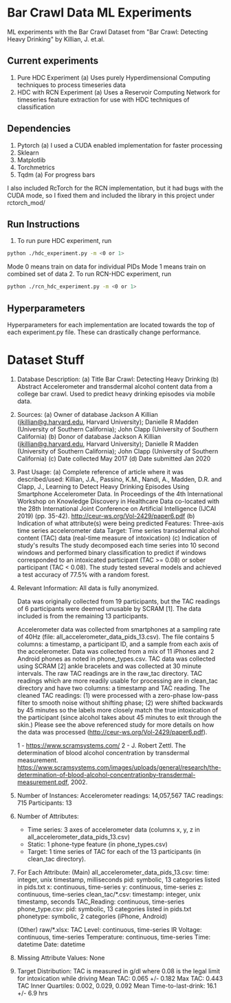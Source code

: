 # Bar Crawl Data ML Experiments
ML experiments with the Bar Crawl Dataset from "Bar Crawl: Detecting Heavy Drinking" by Killian, J. et.al.

## Current experiments
1. Pure HDC Experiment
    (a) Uses purely Hyperdimensional Computing techniques to process timeseries data
2. HDC with RCN Experiment
    (a) Uses a Reservoir Computing Network for timeseries feature extraction for use with HDC techniques of classification

## Dependencies
1. Pytorch
    (a) I used a CUDA enabled implementation for faster processing
2. Sklearn
3. Matplotlib
4. Torchmetrics
5. Tqdm
    (a) For progress bars

I also included RcTorch for the RCN implementation, but it had bugs with the CUDA mode, so 
I fixed them and included the library in this project under rctorch_mod/

## Run Instructions
1. To run pure HDC experiment, run
```bash
python ./hdc_experiment.py -m <0 or 1>
```
Mode 0 means train on data for individual PIDs
Mode 1 means train on combined set of data
2. To run RCN-HDC experiment, run
```bash
python ./rcn_hdc_experiment.py -m <0 or 1>
```

## Hyperparameters
Hyperparameters for each implementation are located towards the top of each experiment.py file. 
These can drastically change performance.


# Dataset Stuff
1. Database Description:
    (a) Title
        Bar Crawl: Detecting Heavy Drinking
    (b) Abstract
        Accelerometer and transdermal alcohol content data from a college bar crawl. Used to predict heavy drinking episodes via mobile data.

2. Sources:
   (a) Owner of database
       Jackson A Killian (jkillian@g.harvard.edu, Harvard University); Danielle R Madden (University of Southern California); John Clapp (University of Southern California)
   (b) Donor of database
       Jackson A Killian (jkillian@g.harvard.edu, Harvard University); Danielle R Madden (University of Southern California); John Clapp (University of Southern California)
   (c) Date collected
       May 2017
   (d) Date submitted
       Jan 2020

3. Past Usage:
   (a) Complete reference of article where it was described/used: 
       Killian, J.A., Passino, K.M., Nandi, A., Madden, D.R. and Clapp, J., Learning to Detect Heavy Drinking Episodes Using Smartphone Accelerometer Data. In Proceedings of the 4th International Workshop on Knowledge Discovery in Healthcare Data co-located with the 28th International Joint Conference on Artificial Intelligence (IJCAI 2019) (pp. 35-42). http://ceur-ws.org/Vol-2429/paper6.pdf
   (b) Indication of what attribute(s) were being predicted
       Features: Three-axis time series accelerometer data
       Target: Time series transdermal alcohol content (TAC) data (real-time measure of intoxication)
   (c) Indication of study's results
       The study decomposed each time series into 10 second windows and performed binary classification to predict if windows corresponded to an intoxicated participant (TAC >= 0.08) or sober participant (TAC < 0.08). The study tested several models and achieved a test accuracy of 77.5% with a random forest.

4. Relevant Information:
    All data is fully anonymized.

    Data was originally collected from 19 participants, but the TAC readings of 6 participants were deemed unusable by SCRAM [1]. The data included is from the remaining 13 participants.
   
    Accelerometer data was collected from smartphones at a sampling rate of 40Hz (file: all_accelerometer_data_pids_13.csv). The file contains 5 columns: a timestamp, a participant ID, and a sample from each axis of the accelerometer. Data was collected from a mix of 11 iPhones and 2 Android phones as noted in phone_types.csv. TAC data was collected using SCRAM [2] ankle bracelets and was collected at 30 minute intervals. The raw TAC readings are in the raw_tac directory. TAC readings which are more readily usable for processing are in clean_tac directory and have two columns: a timestamp and TAC reading. The cleaned TAC readings: (1) were processed with a zero-phase low-pass filter to smooth noise without shifting phase; (2) were shifted backwards by 45 minutes so the labels more closely match the true intoxication of the participant (since alcohol takes about 45 minutes to exit through the skin.) Please see the above referenced study for more details on how the data was processed (http://ceur-ws.org/Vol-2429/paper6.pdf).

    1 - https://www.scramsystems.com/
    2 - J. Robert Zettl. The determination of blood alcohol concentration by transdermal measurement. https://www.scramsystems.com/images/uploads/general/research/the-determination-of-blood-alcohol-concentrationby-transdermal-measurement.pdf, 2002.

5. Number of Instances:
    Accelerometer readings: 14,057,567
    TAC readings: 715
    Participants: 13

6. Number of Attributes:
    - Time series: 3 axes of accelerometer data (columns x, y, z in all_accelerometer_data_pids_13.csv)
    - Static: 1 phone-type feature (in phone_types.csv)
    - Target: 1 time series of TAC for each of the 13 participants (in clean_tac directory).

7. For Each Attribute:
    (Main)
    all_accelerometer_data_pids_13.csv:
        time: integer, unix timestamp, milliseconds
        pid: symbolic, 13 categories listed in pids.txt 
        x: continuous, time-series
        y: continuous, time-series
        z: continuous, time-series
    clean_tac/*.csv:
        timestamp: integer, unix timestamp, seconds
        TAC_Reading: continuous, time-series
    phone_type.csv:
        pid: symbolic, 13 categories listed in pids.txt 
        phonetype: symbolic, 2 categories (iPhone, Android)
    
    (Other)
    raw/*.xlsx:
        TAC Level: continuous, time-series
        IR Voltage: continuous, time-series
        Temperature: continuous, time-series
        Time: datetime
        Date: datetime

8. Missing Attribute Values:
None

9. Target Distribution:
    TAC is measured in g/dl where 0.08 is the legal limit for intoxication while driving
    Mean TAC: 0.065 +/- 0.182
    Max TAC: 0.443
    TAC Inner Quartiles: 0.002, 0.029, 0.092
    Mean Time-to-last-drink: 16.1 +/- 6.9 hrs
